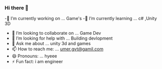 ### Hi there 👋

 -🔭 I’m currently working on ... Game's
 -🌱 I’m currently learning ... c# ,Unity 3D
- 👯 I’m looking to collaborate on ... Game Dev
- 🤔 I’m looking for help with ... Building  devlopment
- 💬 Ask me about ... unity 3d and games
- 📫 How to reach me: ... umer.gvt@gamil.com
- 😄 Pronouns: ... hyeee
- ⚡ Fun fact:  i am engineer





